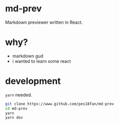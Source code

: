 # md-prev

Markdown previewer written in React.

# why?

- markdown gud
- i wanted to learn some react

# development

`yarn` needed.

```bash
git clone https://www.github.com/pes18fan/md-prev
cd md-prev
yarn
yarn dev
```